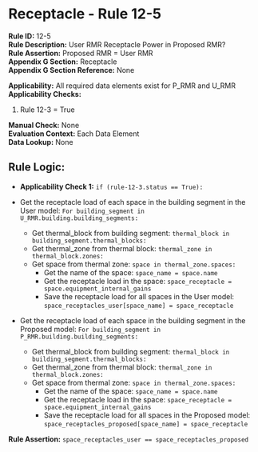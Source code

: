 
# Receptacle - Rule 12-5

**Rule ID:** 12-5  
**Rule Description:** User RMR Receptacle Power in Proposed RMR?  
**Rule Assertion:** Proposed RMR = User RMR  
**Appendix G Section:** Receptacle  
**Appendix G Section Reference:** None  

**Applicability:** All required data elements exist for P_RMR and U_RMR  
**Applicability Checks:**  

  1. Rule 12-3 = True  

**Manual Check:** None  
**Evaluation Context:** Each Data Element  
**Data Lookup:** None  

## Rule Logic:  

- **Applicability Check 1:** ```if (rule-12-3.status == True):```
- Get the receptacle load of each space in the building segment in the User model: ```For building_segment in U_RMR.building.building_segments:```  
  - Get thermal_block from building segment: ```thermal_block in building_segment.thermal_blocks:```
  - Get thermal_zone from thermal block: ```thermal_zone in thermal_block.zones:```
  - Get space from thermal zone: ```space in thermal_zone.spaces:```  
    - Get the name of the space: ```space_name = space.name```
    - Get the receptacle load in the space: ```space_receptacle = space.equipment_internal_gains```
    - Save the receptacle load for all spaces in the User model: ```space_receptacles_user[space_name] = space_receptacle```

- Get the receptacle load of each space in the building segment in the Proposed model: ```For building_segment in P_RMR.building.building_segments:```  
  - Get thermal_block from building segment: ```thermal_block in building_segment.thermal_blocks:```
  - Get thermal_zone from thermal block: ```thermal_zone in thermal_block.zones:```
  - Get space from thermal zone: ```space in thermal_zone.spaces:```  
    - Get the name of the space: ```space_name = space.name```
    - Get the receptacle load in the space: ```space_receptacle = space.equipment_internal_gains```
    - Save the receptacle load for all spaces in the Proposed model: ```space_receptacles_proposed[space_name] = space_receptacle```

**Rule Assertion:** ```space_receptacles_user == space_receptacles_proposed```  
